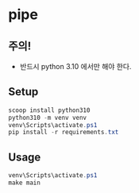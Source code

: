 # pipe

## 주의!
- 반드시 python 3.10 에서만 해야 한다.

## Setup

```powershell
scoop install python310
python310 -m venv venv
venv\Scripts\activate.ps1
pip install -r requirements.txt
```

## Usage

```powershell
venv\Scripts\activate.ps1
make main
```

